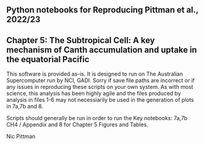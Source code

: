 ## Python notebooks for Reproducing Pittman et al., 2022/23 
## Chapter 5: The Subtropical Cell: A key mechanism of Canth accumulation and uptake in the equatorial Pacific

This software is provided as-is. It is designed to run on The Australian Supercomputer run by NCI, GADI. Sorry if save file paths are incorrect or if any issues in reproducing these scripts on your own system. As with most science, this analysis has been highly agile and the files produced by analysis in files 1-6 may not necessiarily be used in the generation of plots in 7a,7b and 8.

Scripts should generally be run in order to run the Key notebooks: 7a,7b CH4 / Appendix and 8 for Chapter 5 Figures and Tables.


Nic Pittman
